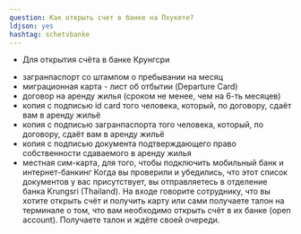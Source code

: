 ```yaml
---
question: Как открыть счет в банке на Пхукете?
ldjson: yes
hashtag: schetvbanke
---
```


* Для открытия счёта в банке Крунгсри 

- загранпаспорт со штампом о пребывании на месяц 
- миграционная карта - лист об отбытии (Departure Card)
- договор на аренду жилья (сроком не менее, чем на 6-ть месяцев)
- копия с подписью id card того человека, который, по договору, сдаёт вам в аренду жильё
- копия с подписью загранпаспорта того человека, который, по договору, сдаёт вам в аренду жильё 
- копия с подписью документа подтверждающего право собственности сдаваемого в аренду жилья 
- местная сим-карта, для того, чтобы подключить мобильный банк и интернет-банкинг
Когда вы проверили и убедились, что этот список документов у вас присутствует, вы отправляетесь в отделение банка Krungsri (Thailand). На входе говорите сотруднику, что вы хотите открыть счёт и получить карту или сами получаете талон на терминале о том, что вам необходимо открыть счёт в их банке (open account). Получаете талон и ждёте своей очереди.
